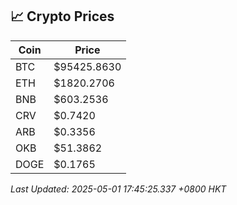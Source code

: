 ## 📈 Crypto Prices

| Coin | Price |
| ---- | ----- |
| BTC | $95425.8630 |
| ETH | $1820.2706 |
| BNB | $603.2536 |
| CRV | $0.7420 |
| ARB | $0.3356 |
| OKB | $51.3862 |
| DOGE | $0.1765 |

_Last Updated: 2025-05-01 17:45:25.337 +0800 HKT_